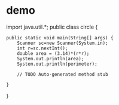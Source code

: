 # demo
import java.util.*;
public class circle {

	public static void main(String[] args) {
		Scanner sc=new Scanner(System.in);
		int r=sc.nextInt();
		double area = (3.14)*(r*r);
		System.out.println(area);
		System.out.println(perimeter);
		
		// TODO Auto-generated method stub

	}

}
